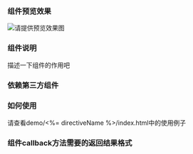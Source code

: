 ### 组件预览效果
![请提供预览效果图](./preview.png)

### 组件说明

描述一下组件的作用吧

### 依赖第三方组件

### 如何使用

请查看demo/<%= directiveName %>/index.html中的使用例子

### 组件callback方法需要的返回结果格式

